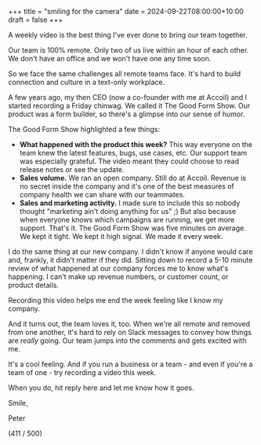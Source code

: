 +++
title = "smiling for the camera"
date = 2024-09-22T08:00:00+10:00
draft = false
+++

A weekly video is the best thing I've ever done to bring our team together.

Our team is 100% remote. Only two of us live within an hour of each other. We don't have an office and we won't have one any time soon.

So we face the same challenges all remote teams face. It's hard to build connection and culture in a text-only workplace.

A few years ago, my then CEO (now a co-founder with me at Accoil) and I started recording a Friday chinwag. We called it The Good Form Show. Our product was a form builder, so there's a glimpse into our sense of humor.

The Good Form Show highlighted a few things:

* **What happened with the product this week?** This way everyone on the team knew the latest features, bugs, use cases, etc. Our support team was especially grateful. The video meant they could choose to read release notes or see the update.
* **Sales volume.** We ran an open company. Still do at Accoil. Revenue is no secret inside the company and it's one of the best measures of company health we can share with our teammates.
* **Sales and marketing activity.** I made sure to include this so nobody thought "marketing ain't doing anything for us" ;) But also because when everyone knows which campaigns are running, we get more support.
That's it. The Good Form Show was five minutes on average. We kept it tight. We kept it high signal. We made it every week.

I do the same thing at our new company. I didn't know if anyone would care and, frankly, it didn't matter if they did. Sitting down to record a 5-10 minute review of what happened at our company forces me to know what's happening. I can't make up revenue numbers, or customer count, or product details.

Recording this video helps me end the week feeling like I know my company.

And it turns out, the team loves it, too. When we're all remote and removed from one another, it's hard to rely on Slack messages to convey how things are *really* going. Our team jumps into the comments and gets excited with me.

It's a cool feeling. And if you run a business or a team - and even if you're a team of one - try recording a video this week.

When you do, hit reply here and let me know how it goes.

Smile,

Peter

(411 / 500)